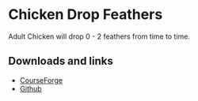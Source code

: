 # Chicken Drop Feathers
Adult Chicken will drop 0 - 2 feathers from time to time.

## Downloads and links
- [CourseForge](https://www.curseforge.com/minecraft/mc-mods/chicken-drop-feathers)
- [Github](https://github.com/axelrindle/minecraft-chicken-drop-feathers)